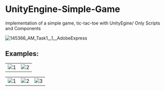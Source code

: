 # UnityEngine-Simple-Game
implementation of a simple game, tic-tac-toe with UnityEgine/ Only Scripts and Components

![145366_AM_Task1__1__AdobeExpress](https://user-images.githubusercontent.com/77066408/173611512-be85b882-6d59-4052-b94d-9ac78e1047ae.gif)


## Examples: 

<table>
  <tr>
    <td> <img src="https://user-images.githubusercontent.com/77066408/173609517-2707c39d-415f-430c-8926-9ca600a28b52.jpg"  alt="1" ></td>
    <td> <img src="https://user-images.githubusercontent.com/77066408/173609597-93c08a18-38a2-4823-a49b-ab232535787e.jpg"  alt="2"></td>
    
  </tr> 
</table>
<table>
  <tr>
    <td> <img src="https://user-images.githubusercontent.com/77066408/173609812-ed6a7c0f-3b27-41a7-8787-60a0f44a0dd7.jpg"  alt="1"></td>
    <td> <img src="https://user-images.githubusercontent.com/77066408/173609823-00805320-b415-46ca-971b-d48c866effd8.jpg"  alt="2"></td>
    <td> <img src="https://user-images.githubusercontent.com/77066408/173609834-ab50ff9d-d948-4b7f-921f-8cd1fc2da476.jpg"  alt="3"></td>
    
  </tr> 
</table>
